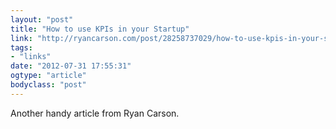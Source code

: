 ```yaml
---
layout: "post"
title: "How to use KPIs in your Startup"
link: "http://ryancarson.com/post/28258737029/how-to-use-kpis-in-your-startup"
tags: 
- "links"
date: "2012-07-31 17:55:31"
ogtype: "article"
bodyclass: "post"
---
```


Another handy article from Ryan Carson.